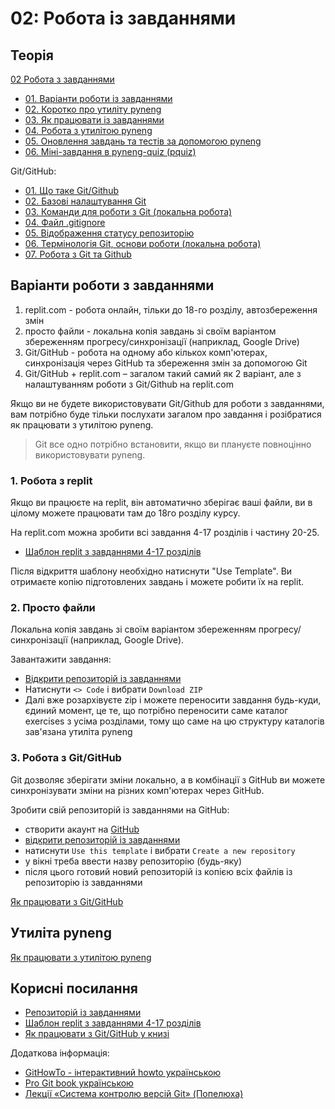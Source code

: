 # 02: Робота із завданнями

## Теорія

[02 Робота з завданнями](https://youtube.com/playlist?list=PLlwMBlO5_y3QAUs4YSkFwBH-8D_HsBVX_)

* [01. Варіанти роботи із завданнями](https://youtu.be/zcsWejckY-c)
* [02. Коротко про утиліту pyneng](https://youtu.be/KtRXkAEKez8)
* [03. Як працювати із завданнями](https://youtu.be/f-EhRUVWw80)
* [04. Робота з утилітою pyneng](https://youtu.be/rBKvOWC3SYs)
* [05. Оновлення завдань та тестів за допомогою pyneng](https://youtu.be/qwhlUPLtE60)
* [06. Міні-завдання в pyneng-quiz (pquiz)](https://youtu.be/LBI2I5fMrAQ)


Git/GitHub:

* [01. Що таке Git/Github](https://youtu.be/OP-vE5wrrzc)
* [02. Базові налаштування Git](https://youtu.be/-sj55zVhoRU)
* [03. Команди для роботи з Git (локальна робота)](https://youtu.be/VNz6dJ6MoN4)
* [04. Файл .gitignore](https://youtu.be/Euf6Lj0285s)
* [05. Відображення статусу репозиторію](https://youtu.be/gthM2msyFVQ)
* [06. Термінологія Git, основи роботи (локальна робота)](https://youtu.be/QLJ47azp668)
* [07. Робота з Git та Github](https://youtu.be/2rcoYs3UZDA)


## Варіанти роботи з завданнями

1. replit.com - робота онлайн, тільки до 18-го розділу, автозбереження змін
2. просто файли - локальна копія завдань зі своїм варіантом збереженням прогресу/синхронізації (наприклад, Google Drive)
3. Git/GitHub - робота на одному або кількох комп'ютерах, синхронізація через GitHub та збереження змін за допомогою Git
4. Git/GitHub + replit.com – загалом такий самий як 2 варіант, але з налаштуванням роботи з Git/Github на replit.com

Якщо ви не будете використовувати Git/Github для роботи з завданнями, вам
потрібно буде тільки послухати загалом про завдання і розібратися як працювати
з утилітою pyneng.

> Git все одно потрібно встановити, якщо ви плануєте повноцінно використовувати pyneng.

### 1. Робота з replit

Якщо ви працюєте на replit, він автоматично зберігає ваші файли, ви в цілому
можете працювати там до 18го розділу курсу.

На replit.com можна зробити всі завдання 4-17 розділів і частину 20-25.

* [Шаблон replit з завданнями 4-17 розділів](https://replit.com/@pyneng/pynenguk-tasks-4-17?v=1)

Після відкриття шаблону необхідно натиснути "Use Template".
Ви отримаєте копію підготовлених завдань і можете робити їх на replit.

### 2. Просто файли

Локальна копія завдань зі своїм варіантом збереженням прогресу/синхронізації (наприклад, Google Drive).

Завантажити завдання:

* [Відкрити репозиторій із завданнями](https://github.com/natenka/pynenguk-tasks)
* Натиснути `<> Code` і вибрати `Download ZIP`
* Далі вже розархівуєте zip і можете переносити завдання будь-куди, єдиний
  момент, це те, що потрібно переносити саме каталог exercises з усіма
  розділами, тому що саме на цю структуру каталогів зав'язана утиліта pyneng

### 3. Робота з Git/GitHub

Git дозволяє зберігати зміни локально, а в комбінації з GitHub ви можете
синхронізувати зміни на різних комп'ютерах через GitHub.

Зробити свій репозиторій із завданнями на GitHub:

* створити акаунт на [GitHub](https://github.com/)
* [відкрити репозиторій із завданнями](https://github.com/natenka/pynenguk-tasks)
* натиснути `Use this template` і вибрати `Create a new repository`
* у вікні треба ввести назву репозиторію (будь-яку)
* після цього готовий новий репозиторій із копією всіх файлів із репозиторію із завданнями

[Як працювати з Git/GitHub](/book/02-git-github-tasks/)


## Утиліта pyneng

[Як працювати з утилітою pyneng](/tasks/pyneng/)


## Корисні посилання

* [Репозиторій із завданнями](https://github.com/natenka/pynenguk-tasks)
* [Шаблон replit з завданнями 4-17 розділів](https://replit.com/@pyneng/pynenguk-tasks-4-17?v=1)
* [Як працювати з Git/GitHub у книзі](/book/02-git-github-tasks)

Додаткова інформація:

* [GitHowTo - інтерактивний howto українською](https://githowto.com/uk)
* [Pro Git book українською](https://git-scm.com/book/uk/v2)
* [Лекції «Система контролю версій Git» (Попелюха)](https://youtube.com/playlist?list=PL9mn2EBC_SSyu6I4DQ9-r1vm_CX4jaPWf)

